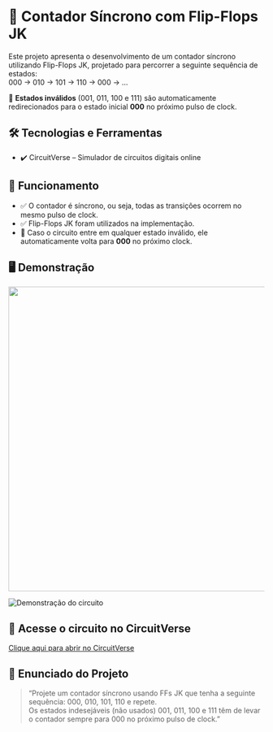 # 🔢 Contador Síncrono com Flip-Flops JK  

Este projeto apresenta o desenvolvimento de um contador síncrono utilizando Flip-Flops JK, projetado para percorrer a seguinte sequência de estados:  
000 → 010 → 101 → 110 → 000 → ...

🛑 **Estados inválidos** (001, 011, 100 e 111) são automaticamente redirecionados para o estado inicial **000** no próximo pulso de clock.  

## 🛠️ Tecnologias e Ferramentas  

- ✔️ CircuitVerse – Simulador de circuitos digitais online  
  

## 🚀 Funcionamento  

- ✅ O contador é síncrono, ou seja, todas as transições ocorrem no mesmo pulso de clock.  
- ✅ Flip-Flops JK foram utilizados na implementação.  
- 🔄 Caso o circuito entre em qualquer estado inválido, ele automaticamente volta para **000** no próximo clock.  

## 🖥️ Demonstração  

<img src="f500f360-9e49-4cba-9f40-e39e26eaf4ea.png" width="600"/>  

![Demonstração do circuito](seu-gif-aqui.gif)  

## 🔗 Acesse o circuito no CircuitVerse  

[Clique aqui para abrir no CircuitVerse](https://circuitverse.org/users/309363/projects/contador-dc47540d-4ca7-4b06-9c4a-3b633e0c12fd)  

## 📜 Enunciado do Projeto  

> “Projete um contador síncrono usando FFs JK que tenha a seguinte sequência: 000, 010, 101, 110 e repete.  
> Os estados indesejáveis (não usados) 001, 011, 100 e 111 têm de levar o contador sempre para 000 no próximo pulso de clock.”  


